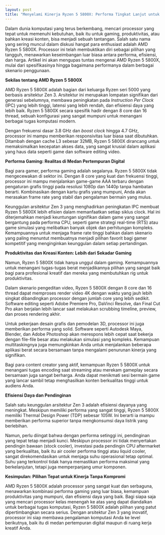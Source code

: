 ```yaml
---
layout: post
title: "Menyelami Kinerja Ryzen 5 5800X: Performa Tingkat Lanjut untuk Kebutuhan Anda"
---
```


Dalam dunia komputasi yang terus berkembang, mencari processor yang tepat untuk memenuhi kebutuhan, baik itu untuk gaming, produktivitas, atau bahkan kreasi konten, bisa menjadi sebuah tantangan. Salah satu nama yang sering muncul dalam diskusi hangat para enthusiast adalah AMD Ryzen 5 5800X. Processor ini telah membuktikan diri sebagai pilihan yang tangguh, menawarkan keseimbangan luar biasa antara performa, efisiensi, dan harga. Artikel ini akan mengupas tuntas mengenai AMD Ryzen 5 5800X, mulai dari spesifikasinya hingga bagaimana performanya dalam berbagai skenario penggunaan.

**Sekilas tentang AMD Ryzen 5 5800X**

AMD Ryzen 5 5800X adalah bagian dari keluarga Ryzen seri 5000 yang berbasis arsitektur Zen 3. Arsitektur ini merupakan lompatan signifikan dari generasi sebelumnya, membawa peningkatan pada *Instruction Per Clock* (IPC) yang lebih tinggi, latensi yang lebih rendah, dan efisiensi daya yang lebih baik. Ryzen 5 5800X secara spesifik hadir dengan 8 core dan 16 thread, sebuah konfigurasi yang sangat mumpuni untuk menangani berbagai tugas komputasi modern.

Dengan frekuensi dasar 3.8 GHz dan *boost clock* hingga 4.7 GHz, processor ini mampu memberikan responsivitas luar biasa saat dibutuhkan. Ditambah dengan cache L3 sebesar 32MB, Ryzen 5 5800X dirancang untuk memaksimalkan kecepatan akses data, yang sangat krusial dalam aplikasi yang haus data seperti game dan software editing video.

**Performa Gaming: Realitas di Medan Pertempuran Digital**

Bagi para gamer, performa gaming adalah segalanya. Ryzen 5 5800X tidak mengecewakan di sektor ini. Dengan 8 core yang kuat dan frekuensi tinggi, processor ini mampu menjalankan game-game AAA terbaru dengan pengaturan grafis tinggi pada resolusi 1080p dan 1440p tanpa hambatan berarti. Kombinasikan dengan kartu grafis yang mumpuni, Anda akan merasakan frame rate yang stabil dan pengalaman bermain yang mulus.

Keunggulan arsitektur Zen 3 yang menghadirkan peningkatan IPC membuat Ryzen 5 5800X lebih efisien dalam memanfaatkan setiap siklus clock. Hal ini diterjemahkan menjadi keuntungan signifikan dalam game yang sangat bergantung pada performa CPU, seperti game strategi real-time (RTS) atau game simulasi yang melibatkan banyak objek dan perhitungan kompleks. Kemampuannya untuk menjaga frame rate tinggi bahkan dalam skenario yang paling menuntut membuatnya menjadi pilihan favorit bagi gamer kompetitif yang menginginkan keunggulan dalam setiap pertandingan.

**Produktivitas dan Kreasi Konten: Lebih dari Sekadar Gaming**

Namun, Ryzen 5 5800X tidak hanya unggul dalam gaming. Kemampuannya untuk menangani tugas-tugas berat menjadikannya pilihan yang sangat baik bagi para profesional kreatif dan mereka yang membutuhkan rig untuk produktivitas.

Dalam skenario pengeditan video, Ryzen 5 5800X dengan 8 core dan 16 thread dapat memproses render video 4K dengan waktu yang jauh lebih singkat dibandingkan processor dengan jumlah core yang lebih sedikit. Software editing seperti Adobe Premiere Pro, DaVinci Resolve, dan Final Cut Pro akan berjalan lebih lancar saat melakukan scrubbing timeline, preview, dan proses rendering akhir.

Untuk pekerjaan desain grafis dan pemodelan 3D, processor ini juga memberikan performa yang solid. Software seperti Autodesk Maya, Blender, dan Adobe Photoshop akan merespons lebih cepat saat bekerja dengan file-file besar atau melakukan simulasi yang kompleks. Kemampuan multitaskingnya juga memungkinkan Anda untuk menjalankan beberapa aplikasi berat secara bersamaan tanpa mengalami penurunan kinerja yang signifikan.

Bagi para content creator yang aktif, kemampuan Ryzen 5 5800X untuk menangani tugas encoding saat streaming atau merekam gameplay secara bersamaan juga sangat berharga. Anda dapat menikmati sesi bermain game yang lancar sambil tetap menghasilkan konten berkualitas tinggi untuk audiens Anda.

**Efisiensi Daya dan Pendinginan**

Salah satu keunggulan arsitektur Zen 3 adalah efisiensi dayanya yang meningkat. Meskipun memiliki performa yang sangat tinggi, Ryzen 5 5800X memiliki Thermal Design Power (TDP) sebesar 105W. Ini berarti ia mampu memberikan performa superior tanpa mengkonsumsi daya listrik yang berlebihan.

Namun, perlu diingat bahwa dengan performa setinggi ini, pendinginan yang tepat tetap menjadi kunci. Meskipun processor ini tidak menyertakan pendingin bawaan (stock cooler), investasi pada pendingin CPU aftermarket yang berkualitas, baik itu air cooler performa tinggi atau liquid cooler, sangat direkomendasikan untuk menjaga suhu operasional tetap optimal. Suhu yang terkontrol tidak hanya memastikan performa maksimal yang berkelanjutan, tetapi juga memperpanjang umur komponen.

**Kesimpulan: Pilihan Tepat untuk Kinerja Tanpa Kompromi**

AMD Ryzen 5 5800X adalah processor yang sangat kuat dan serbaguna, menawarkan kombinasi performa gaming yang luar biasa, kemampuan produktivitas yang mumpuni, dan efisiensi daya yang baik. Bagi siapa saja yang mencari processor kelas menengah ke atas yang dapat diandalkan untuk berbagai tugas komputasi, Ryzen 5 5800X adalah pilihan yang patut dipertimbangkan secara serius. Dengan arsitektur Zen 3 yang inovatif, processor ini siap membawa pengalaman komputasi Anda ke level berikutnya, baik itu di medan pertempuran digital maupun di ruang kerja kreatif Anda.
